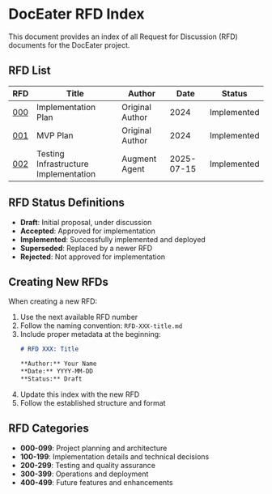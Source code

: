 # DocEater RFD Index

This document provides an index of all Request for Discussion (RFD) documents for the DocEater project.

## RFD List

| RFD | Title | Author | Date | Status |
|-----|-------|--------|------|--------|
| [000](RFD-000-implementation-plan.md) | Implementation Plan | Original Author | 2024 | Implemented |
| [001](RFD-001-mvp-plan.md) | MVP Plan | Original Author | 2024 | Implemented |
| [002](RFD-002-testing-infrastructure.md) | Testing Infrastructure Implementation | Augment Agent | 2025-07-15 | Implemented |

## RFD Status Definitions

- **Draft**: Initial proposal, under discussion
- **Accepted**: Approved for implementation
- **Implemented**: Successfully implemented and deployed
- **Superseded**: Replaced by a newer RFD
- **Rejected**: Not approved for implementation

## Creating New RFDs

When creating a new RFD:

1. Use the next available RFD number
2. Follow the naming convention: `RFD-XXX-title.md`
3. Include proper metadata at the beginning:
   ```markdown
   # RFD XXX: Title
   
   **Author:** Your Name  
   **Date:** YYYY-MM-DD  
   **Status:** Draft
   ```
4. Update this index with the new RFD
5. Follow the established structure and format

## RFD Categories

- **000-099**: Project planning and architecture
- **100-199**: Implementation details and technical decisions
- **200-299**: Testing and quality assurance
- **300-399**: Operations and deployment
- **400-499**: Future features and enhancements
